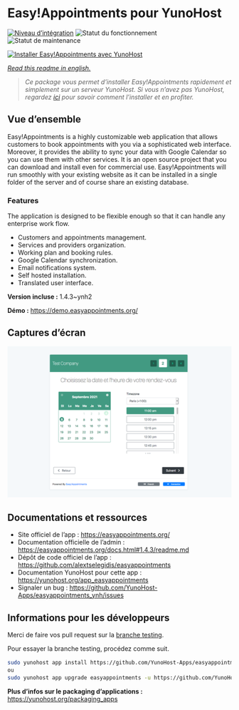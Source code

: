 <!--
N.B.: This README was automatically generated by https://github.com/YunoHost/apps/tree/master/tools/README-generator
It shall NOT be edited by hand.
-->

# Easy!Appointments pour YunoHost

[![Niveau d’intégration](https://dash.yunohost.org/integration/easyappointments.svg)](https://dash.yunohost.org/appci/app/easyappointments) ![Statut du fonctionnement](https://ci-apps.yunohost.org/ci/badges/easyappointments.status.svg) ![Statut de maintenance](https://ci-apps.yunohost.org/ci/badges/easyappointments.maintain.svg)

[![Installer Easy!Appointments avec YunoHost](https://install-app.yunohost.org/install-with-yunohost.svg)](https://install-app.yunohost.org/?app=easyappointments)

*[Read this readme in english.](./README.md)*

> *Ce package vous permet d’installer Easy!Appointments rapidement et simplement sur un serveur YunoHost.
Si vous n’avez pas YunoHost, regardez [ici](https://yunohost.org/#/install) pour savoir comment l’installer et en profiter.*

## Vue d’ensemble

Easy!Appointments is a highly customizable web application that allows customers to book appointments with you via a sophisticated web interface. Moreover, it provides the ability to sync your data with Google Calendar so you can use them with other services. It is an open source project that you can download and install even for commercial use. Easy!Appointments will run smoothly with your existing website as it can be installed in a single folder of the server and of course share an existing database.

### Features
The application is designed to be flexible enough so that it can handle any enterprise work flow.

- Customers and appointments management.
- Services and providers organization.
- Working plan and booking rules.
- Google Calendar synchronization.
- Email notifications system.
- Self hosted installation.
- Translated user interface.


**Version incluse :** 1.4.3~ynh2

**Démo :** https://demo.easyappointments.org/

## Captures d’écran

![Capture d’écran de Easy!Appointments](./doc/screenshots/screenshots.png)

## Documentations et ressources

* Site officiel de l’app : <https://easyappointments.org/>
* Documentation officielle de l’admin : <https://easyappointments.org/docs.html#1.4.3/readme.md>
* Dépôt de code officiel de l’app : <https://github.com/alextselegidis/easyappointments>
* Documentation YunoHost pour cette app : <https://yunohost.org/app_easyappointments>
* Signaler un bug : <https://github.com/YunoHost-Apps/easyappointments_ynh/issues>

## Informations pour les développeurs

Merci de faire vos pull request sur la [branche testing](https://github.com/YunoHost-Apps/easyappointments_ynh/tree/testing).

Pour essayer la branche testing, procédez comme suit.

``` bash
sudo yunohost app install https://github.com/YunoHost-Apps/easyappointments_ynh/tree/testing --debug
ou
sudo yunohost app upgrade easyappointments -u https://github.com/YunoHost-Apps/easyappointments_ynh/tree/testing --debug
```

**Plus d’infos sur le packaging d’applications :** <https://yunohost.org/packaging_apps>